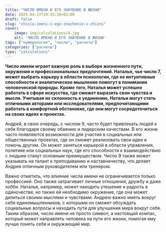 ```yaml
---
title: "ЧИСЛО ИМЕНИ И ЕГО ЗНАЧЕНИЕ В ЖИЗНИ"
date: 2025-04-27T19:35:18+03:00
draft: false
slug: "chislo-imeni-i-ego-znachenie-v-zhizni"
cover:
    image: img/calculations/4.jpg
    alt: 'ЧИСЛО ИМЕНИ И ЕГО ЗНАЧЕНИЕ В ЖИЗНИ'
tags: ["нумерология", "числа", "расчеты"]
categories: ["расчеты"]
type: "calculations"
---
```


**Число имени играет важную роль в выборе жизненного пути, окружения и профессиональных предпочтений. Наталья, чье число 7, может выбрать карьеру в области психологии, где ее интуитивные способности и аналитическое мышление помогут в понимании человеческой природы. Кроме того, Наталья может успешно работать в сфере искусства, где сможет выразить свои чувства и мысли. Учитывая их склонность к уединению, Натальи могут стать отличными авторами или исследователями, предпочитающими работать в комфортной обстановке, где они могут сосредоточиться на своих идеях и проектах.**

Андрей, в свою очередь, с числом 9, часто будет привлекать людей к себе благодаря своему обаянию и лидерским качествам. В его жизни часто появляются возможности для участия в социальных или общественных проектах, где он сможет реализовать свои идеи и помочь другим. Он может заняться карьерой в области управления, политике или социальных наук, где его способности к взаимодействию с людьми станут основным преимуществом. Число 9 также может указывать на талант к преподаванию и наставничеству, что делает Андрея отличным руководителем или тренером.

Важно отметить, что влияние числа имени не ограничивается только профессией. Оно также затрагивает личные отношения, дружбу и даже хобби. Наталья, например, может находить утешение и радость в одиночестве, но также ей необходимо окружение, где она может делиться своими мыслями и чувствами. Андрею важно иметь вокруг себя единомышленников, с которыми он сможет обсуждать социальные вопросы и находить пути для улучшения мира вокруг себя. Таким образом, число имени не просто символ, а настоящий компас, который может направлять человека на пути его жизни, помогая ему лучше понять себя и окружающий мир.

